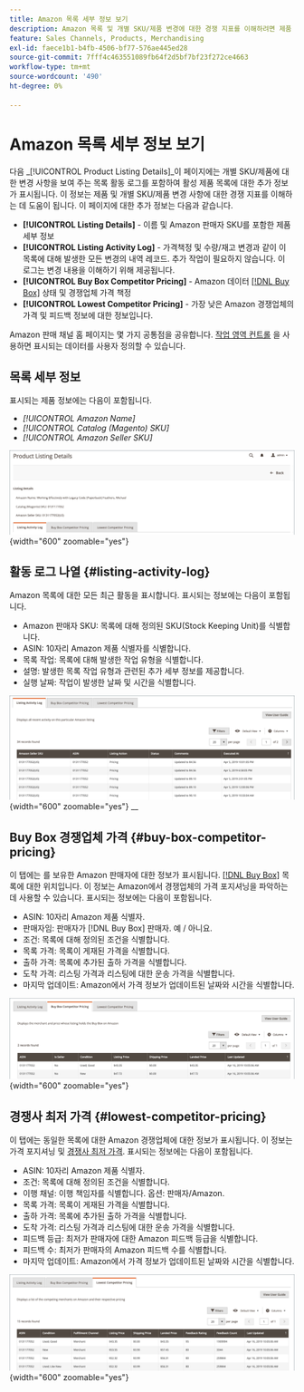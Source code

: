 ```yaml
---
title: Amazon 목록 세부 정보 보기
description: Amazon 목록 및 개별 SKU/제품 변경에 대한 경쟁 지표를 이해하려면 제품 목록 세부 사항 페이지를 검토하십시오.
feature: Sales Channels, Products, Merchandising
exl-id: faece1b1-b4fb-4506-bf77-576ae445ed28
source-git-commit: 7fff4c463551089fb64f2d5bf7bf23f272ce4663
workflow-type: tm+mt
source-wordcount: '490'
ht-degree: 0%

---
```


# Amazon 목록 세부 정보 보기

다음 _[!UICONTROL Product Listing Details]_이 페이지에는 개별 SKU/제품에 대한 변경 사항을 보여 주는 목록 활동 로그를 포함하여 활성 제품 목록에 대한 추가 정보가 표시됩니다. 이 정보는 제품 및 개별 SKU/제품 변경 사항에 대한 경쟁 지표를 이해하는 데 도움이 됩니다. 이 페이지에 대한 추가 정보는 다음과 같습니다.

- **[!UICONTROL Listing Details]** - 이름 및 Amazon 판매자 SKU를 포함한 제품 세부 정보
- **[!UICONTROL Listing Activity Log]** - 가격책정 및 수량/재고 변경과 같이 이 목록에 대해 발생한 모든 변경의 내역 레코드. 추가 작업이 필요하지 않습니다. 이 로그는 변경 내용을 이해하기 위해 제공됩니다.
- **[!UICONTROL Buy Box Competitor Pricing]** - Amazon 데이터 [[!DNL Buy Box]](./buy-box-competitor-pricing.md) 상태 및 경쟁업체 가격 책정
- **[!UICONTROL Lowest Competitor Pricing]** - 가장 낮은 Amazon 경쟁업체의 가격 및 피드백 정보에 대한 정보입니다.

Amazon 판매 채널 홈 페이지는 몇 가지 공통점을 공유합니다. [작업 영역 컨트롤](./workspace-controls.md) 을 사용하면 표시되는 데이터를 사용자 정의할 수 있습니다.

## 목록 세부 정보

표시되는 제품 정보에는 다음이 포함됩니다.

- _[!UICONTROL Amazon Name]_
- _[!UICONTROL Catalog (Magento) SKU]_
- _[!UICONTROL Amazon Seller SKU]_

![목록 세부 정보](assets/amazon-product-listing-details.png){width="600" zoomable="yes"}

## 활동 로그 나열 {#listing-activity-log}

Amazon 목록에 대한 모든 최근 활동을 표시합니다. 표시되는 정보에는 다음이 포함됩니다.

- Amazon 판매자 SKU: 목록에 대해 정의된 SKU(Stock Keeping Unit)를 식별합니다.
- ASIN: 10자리 Amazon 제품 식별자를 식별합니다.
- 목록 작업: 목록에 대해 발생한 작업 유형을 식별합니다.
- 설명: 발생한 목록 작업 유형과 관련된 추가 세부 정보를 제공합니다.
- 실행 날짜: 작업이 발생한 날짜 및 시간을 식별합니다.

![제품 목록 세부 사항 - 활동 로그 나열](assets/amazon-listing-activity-log.png){width="600" zoomable="yes"}
__

## Buy Box 경쟁업체 가격 {#buy-box-competitor-pricing}

이 탭에는 를 보유한 Amazon 판매자에 대한 정보가 표시됩니다. [[!DNL Buy Box]](./buy-box-competitor-pricing.md) 목록에 대한 위치입니다. 이 정보는 Amazon에서 경쟁업체의 가격 포지셔닝을 파악하는 데 사용할 수 있습니다. 표시되는 정보에는 다음이 포함됩니다.

- ASIN: 10자리 Amazon 제품 식별자.
- 판매자임: 판매자가 [!DNL Buy Box] 판매자. 예 / 아니요.
- 조건: 목록에 대해 정의된 조건을 식별합니다.
- 목록 가격: 목록이 게재된 가격을 식별합니다.
- 출하 가격: 목록에 추가된 출하 가격을 식별합니다.
- 도착 가격: 리스팅 가격과 리스팅에 대한 운송 가격을 식별합니다.
- 마지막 업데이트: Amazon에서 가격 정보가 업데이트된 날짜와 시간을 식별합니다.

![제품 목록 세부 정보: Buy Box 경쟁업체 가격](assets/amazon-listing-details-buy-box-2.png){width="600" zoomable="yes"}

## 경쟁사 최저 가격 {#lowest-competitor-pricing}

이 탭에는 동일한 목록에 대한 Amazon 경쟁업체에 대한 정보가 표시됩니다. 이 정보는 가격 포지셔닝 및 [경쟁사 최저 가격](./lowest-competitor-pricing.md). 표시되는 정보에는 다음이 포함됩니다.

- ASIN: 10자리 Amazon 제품 식별자.
- 조건: 목록에 대해 정의된 조건을 식별합니다.
- 이행 채널: 이행 책임자를 식별합니다. 옵션: 판매자/Amazon.
- 목록 가격: 목록이 게재된 가격을 식별합니다.
- 출하 가격: 목록에 추가된 출하 가격을 식별합니다.
- 도착 가격: 리스팅 가격과 리스팅에 대한 운송 가격을 식별합니다.
- 피드백 등급: 최저가 판매자에 대한 Amazon 피드백 등급을 식별합니다.
- 피드백 수: 최저가 판매자의 Amazon 피드백 수를 식별합니다.
- 마지막 업데이트: Amazon에서 가격 정보가 업데이트된 날짜와 시간을 식별합니다.

![제품 목록 세부 정보 - 경쟁업체 최저 가격](assets/amazon-listing-details-lowest-comp.png){width="600" zoomable="yes"}
